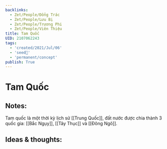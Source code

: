 ```yaml
---
backlinks:
  - Zet/People/Đổng Trác
  - Zet/People/Lưu Bị
  - Zet/People/Trương Phi
  - Zet/People/Viên Thiệu
title: Tam Quốc
UID: 2107062243
tags:
  - 'created/2021/Jul/06'
  - 'seed🥜'
  - 'permanent/concept'
publish: True
---
```

# Tam Quốc

## Notes:
Tam quốc là một thời kỳ lịch sử [[Trung Quốc]], đất nước được chia thành 3 quốc gia: [[Bắc Ngụy]], [[Tây Thục]] và [[Đông Ngô]].

## Ideas & thoughts:

